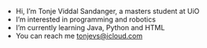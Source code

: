 - Hi, I’m Tonje Viddal Sandanger, a masters student at UiO
- I’m interested in programming and robotics
- I’m currently learning Java, Python and HTML
- You can reach me tonjevs@icloud.com

<!---
tonjevs/tonjevs is a ✨ special ✨ repository because its `README.md` (this file) appears on your GitHub profile.
You can click the Preview link to take a look at your changes.
--->
